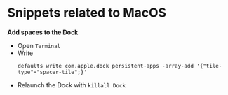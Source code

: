 # Snippets related to MacOS

**Add spaces to the Dock**

- Open `Terminal`
- Write
  ```
  defaults write com.apple.dock persistent-apps -array-add '{"tile-type"="spacer-tile";}'
  ```
- Relaunch the Dock with `killall Dock`
